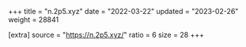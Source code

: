 +++
title = "n.2p5.xyz"
date = "2022-03-22"
updated = "2023-02-26"
weight = 28841

[extra]
source = "https://n.2p5.xyz/"
ratio = 6
size = 28
+++
